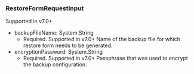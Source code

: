 ### RestoreFormRequestInput
Supported in v7.0+

- backupFileName: System.String
  - Required. Supported in v7.0+
      Name of the backup file for which restore form needs to be generated.
- encryptionPassword: System.String
  - Required. Supported in v7.0+
      Passphrase that was used to encrypt the backup configuration.
